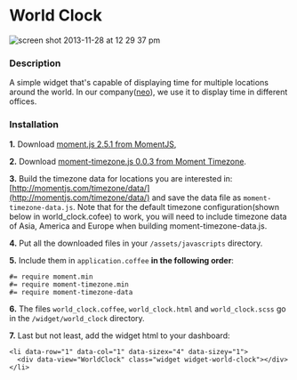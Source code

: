 # World Clock

![screen shot 2013-11-28 at 12 29 37 pm](https://f.cloud.github.com/assets/412533/1637356/cbb31b16-57e5-11e3-8f73-ca77e1723f32.png)

### Description

A simple widget that's capable of displaying time for multiple locations around the world. In our company([neo](http://www.neo.com/)), we use it to display time in different offices.

### Installation

__1.__ Download [moment.js 2.5.1 from MomentJS](https://raw.github.com/moment/moment/2.5.1/moment.js), 

__2.__ Download [moment-timezone.js 0.0.3 from Moment Timezone](https://raw.github.com/moment/moment-timezone/0.0.3/moment-timezone.js). 

__3.__ Build the timezone data for locations you are interested in: [http://momentjs.com/timezone/data/](http://momentjs.com/timezone/data/) and save the data file as `moment-timezone-data.js`. Note that for the default timezone configuration(shown below in world_clock.cofee) to work, you will need to include timezone data of Asia, America and Europe when building moment-timezone-data.js.

__4.__ Put all the downloaded files in your `/assets/javascripts` directory. 

__5.__ Include them in `application.coffee` __in the following order__:

```
#= require moment.min
#= require moment-timezone.min
#= require moment-timezone-data
```

__6.__ The files `world_clock.coffee`, `world_clock.html` and `world_clock.scss` go in the `/widget/world_clock` directory.

__7.__ Last but not least, add the widget html to your dashboard:

```
<li data-row="1" data-col="1" data-sizex="4" data-sizey="1">
  <div data-view="WorldClock" class="widget widget-world-clock"></div>
</li>
```
